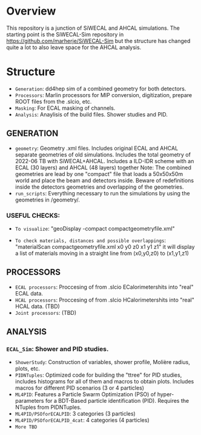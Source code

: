 # Overview
This repository is a junction of SiWECAL and AHCAL simulations.
The starting point is the SiWECAL-Sim repository in https://github.com/marherje/SiWECAL-Sim but the structure has changed quite a lot to also leave space for the AHCAL analysis.

# Structure
- `Generation`: dd4hep sim of a combined geometry for both detectors.
- `Processors`: Marlin processors for MIP conversion, digitization, prepare ROOT files from the .slcio, etc.
- `Masking`: For ECAL masking of channels.
- `Analysis`: Anaylisis of the build files. Shower studies and PID.

## GENERATION
- `geometry`: Geometry .xml files. 
Includes original ECAL and AHCAL separate geometries of old simulations.
Includes the total geometry of 2022-06 TB with SiWECAL+AHCAL.
Includes a ILD-IDR scheme with an ECAL (30 layers) and AHCAL (48 layers) together
Note: The combined geometries are lead by one "compact" file that loads a 50x50x50m world and place the beam and detectors inside.
Beware of redefinitions inside the detectors geometries and overlapping of the geometries.
- `run_scripts`: Everything necessary to run the simulations by using the geometries in /geometry/.
### USEFUL CHECKS:
- `To visualize`:
"geoDisplay -compact compactgeometryfile.xml"

- `To check materials, distances and possible overlappings`:
"materialScan compactgeometryfile.xml x0 y0 z0 x1 y1 z1"
it will display a list of materials moving in a straight line from (x0,y0,z0) to (x1,y1,z1)

## PROCESSORS
- `ECAL processors`: Proccesing of from .slcio ECalorimetershits into "real" ECAL data.
- `HCAL processors`: Proccesing of from .slcio HCalorimetershits into "real" HCAL data. (TBD)
- `Joint processors`: (TBD)

## ANALYSIS
### `ECAL_Sim`: Shower and PID studies.
- `ShowerStudy`: Construction of variables, shower profile, Molière radius, plots, etc.
- `PIDNTuples`: Optimized code for building the "ttree" for PID studies, includes histograms for all of them and macros to obtain plots. Includes macros for different PID scenarios (3 or 4 particles)
- `ML4PID`: Features a Particle Swarm Optimization (PSO) of hyper-parameters for a BDT-Based particle identification (PID). Requires the NTuples from PIDNTuples.
- `ML4PID/PSOforECALPID`: 3 categories (3 particles)
- `ML4PID/PSOforECALPID_4cat`: 4 categories (4 particles)
- `More TBD`
